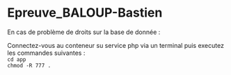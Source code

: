 # Epreuve_BALOUP-Bastien

En cas de problème de droits sur la base de donnée :  

  Connectez-vous au conteneur su service php via un terminal puis executez les commandes suivantes :  
    `cd app`  
    `chmod -R 777 .`
